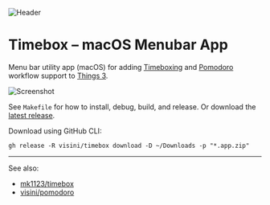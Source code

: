 ![Header](header.png)

# Timebox – macOS Menubar App

Menu bar utility app (macOS) for adding [Timeboxing](https://en.wikipedia.org/wiki/Timeboxing) and [Pomodoro](https://en.wikipedia.org/wiki/Pomodoro_Technique) workflow support to [Things 3](https://culturedcode.com/things/).

![Screenshot](screenshot.png)

See `Makefile` for how to install, debug, build, and release. Or download the [latest release](https://github.com/visini/timebox/releases).

Download using GitHub CLI:

```shell
gh release -R visini/timebox download -D ~/Downloads -p "*.app.zip"
```

---

See also:

- [mk1123/timebox](https://github.com/mk1123/timebox)
- [visini/pomodoro](https://github.com/visini/pomodoro)
